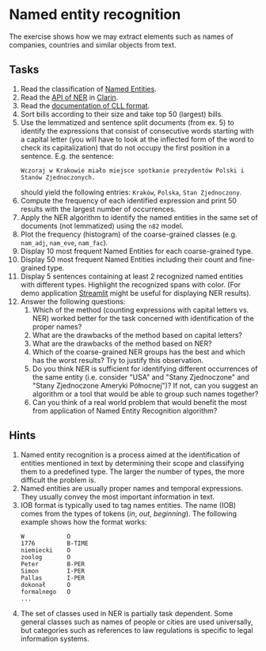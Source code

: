 # Named entity recognition

The exercise shows how we may extract elements such as names of companies, countries and similar objects from text.

## Tasks

1. Read the classification of [Named Entities](https://clarin-pl.eu/dspace/bitstream/handle/11321/294/WytyczneKPWr-jednostkiidentyfikacyjne.pdf).
1. Read the [API of NER](http://nlp.pwr.wroc.pl/redmine/projects/nlprest2/wiki) in [Clarin](http://ws.clarin-pl.eu/ner.shtml).
1. Read the [documentation of CLL format](http://nlp.pwr.wroc.pl/redmine/projects/corpus2/wiki/CCL_format).
1. Sort bills according to their size and take top 50 (largest) bills.
1. Use the lemmatized and sentence split documents (from ex. 5) to identify the expressions that consist of consecutive
   words starting with a capital letter (you will have to look at the inflected form of the word to check its
   capitalization) that do not occupy the first position in a sentence. E.g. the sentence:
   ```
   Wczoraj w Krakowie miało miejsce spotkanie prezydentów Polski i Stanów Zjednoczonych.
   ```
   should yield the following entries: `Kraków`, `Polska`, `Stan Zjednoczony`.
1. Compute the frequency of each identified expression and print 50 results with the largest number of occurrences.
1. Apply the NER algorithm to identify the named entities in the same set of documents (not lemmatized) using the `n82` model.
1. Plot the frequency (histogram) of the coarse-grained classes (e.g. `nam_adj`, `nam_eve`, `nam_fac`).
1. Display 10 most frequent Named Entities for each coarse-grained type.
1. Display 50 most frequent Named Entities including their count and fine-grained type.
2. Display 5 sentences containing at least 2 recognized named entities with different types. Highlight the recognized spans with color.
   (For demo application [Streamlit](https://streamlit.io/) might be useful for displaying NER results).
4. Answer the following questions:
   1. Which of the method (counting expressions with capital letters vs. NER) worked better for the task concerned with
      identification of the proper names?
   1. What are the drawbacks of the method based on capital letters?
   1. What are the drawbacks of the method based on NER?
   1. Which of the coarse-grained NER groups has the best and which has the worst results? Try to justify this
      observation.
   1. Do you think NER is sufficient for identifying different occurrences of the same entity (i.e. consider "USA" and
      "Stany Zjednoczone" and "Stany Zjednoczone Ameryki Północnej")? If not, can you suggest an algorithm or a tool that
      would be able to group such names together?
   1. Can you think of a real world problem that would benefit the most from application of Named Entity Recognition
      algorithm?

## Hints

1. Named entity recognition is a process aimed at the identification of entities mentioned in text by determining their
   scope and classifying them to a predefined type. The larger the number of types, the more difficult the problem is.
1. Named entities are usually proper names and temporal expressions. They usually convey the most important information
   in text.
1. IOB format is typically used to tag names entities. The name (IOB) comes from the types of tokens (_in_, _out_, _beginning_).
   The following example shows how the format works:
   ```
   W            O
   1776         B-TIME
   niemiecki    O
   zoolog       O
   Peter        B-PER
   Simon        I-PER
   Pallas       I-PER
   dokonał      O
   formalnego   O
   ...
   ```
1. The set of classes used in NER is partially task dependent. Some general classes such as names of people or cities
   are used universally, but categories such as references to law regulations is specific to legal information systems.
